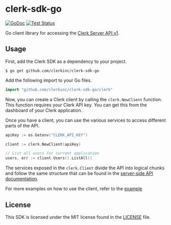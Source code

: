 # clerk-sdk-go #

[![GoDoc](https://img.shields.io/static/v1?label=godoc&message=reference&color=blue)](https://pkg.go.dev/github.com/clerkinc/clerk-sdk-go/clerk)
[![Test Status](https://github.com/clerkinc/clerk-sdk-go/workflows/tests/badge.svg)](https://github.com/clerkinc/clerk-sdk-go/actions?query=workflow%3Atests)

Go client library for accessing the [Clerk Server API v1](https://docs.clerk.dev/server-api/).

## Usage ##

First, add the Clerk SDK as a dependency to your project.

```
$ go get github.com/clerkinc/clerk-sdk-go
```

Add the following import to your Go files.

```go
import "github.com/clerkinc/clerk-sdk-go/clerk"
```

Now, you can create a Clerk client by calling the `clerk.NewClient` function.
This function requires your Clerk API key.
You can get this from the dashboard of your Clerk application.

Once you have a client, you can use the various services to access different parts of the API.

```go
apiKey := os.Getenv("CLERK_API_KEY")

client := clerk.NewClient(apiKey)

// List all users for current application
users, err := client.Users().ListAll()
```

The services exposed in the `clerk.Client` divide the API into logical chunks and 
follow the same structure that can be found in the [server-side API documentation](https://docs.clerk.dev/server-api/).

For more examples on how to use the client, refer to the [example](https://github.com/clerkinc/clerk-sdk-go/tree/main/example)

## License ##

This SDK is licensed under the MIT license found in the [LICENSE](./LICENSE) file.
